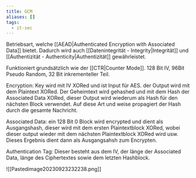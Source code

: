 ```yaml
---
title: GCM
aliases: []
tags:
  - it-sec
---
```

Betriebsart, welche [[AEAD|Authenticated Encryption with Associated Data]] bietet. 
Dadurch wird auch [[Datenintegrität - Integrity|Integrität]] und [[Authentizität - Authenticity|Authentizität]] gewährleistet.

Funktioniert grundsätzlich wie der [[CTR|Counter Mode]]. 128 Bit IV, 96Bit Pseudo Random, 32 Bit inkrementeller Teil. 

Encryption: Key wird mit IV XORed und ist Input für AES. der Output wird mit dem Plaintext XORed. Der Geheimtext wird gehashed und mit dem Hash der Associated Data XORed, dieser Output wird wiederum als Hash für den nächsten Block verwendet. Auf diese Art und weise propagiert der Hash durch die gesamte Nachricht.

Associated Data: ein 128 Bit 0 Block wird encrypted und dient als Ausgangshash, dieser wird mit dem ersten Plaintextblock XORed, wobei dieser output wieder mit dem nächsten Plaintextblock XORed wird usw. Dieses Ergebnis dient dann als Ausgangsahsh zum Encrypten. 

Authentication Tag: Dieser besteht aus dem IV, der länge der Associated Data, länge des Ciphertextes sowie dem letzten Hashblock. 

![[Pastedimage20230923232238.png]]